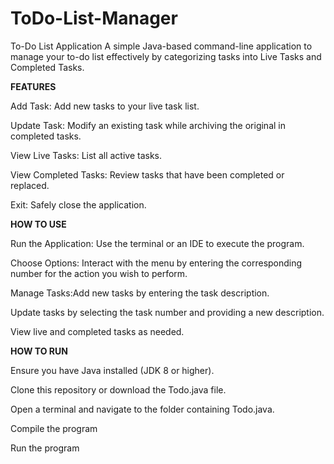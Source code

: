 # ToDo-List-Manager
To-Do List Application
A simple Java-based command-line application to manage your to-do list effectively by categorizing tasks into Live Tasks and Completed Tasks.

**FEATURES**

Add Task: Add new tasks to your live task list.

Update Task: Modify an existing task while archiving the original in completed tasks.

View Live Tasks: List all active tasks.

View Completed Tasks: Review tasks that have been completed or replaced.

Exit: Safely close the application.

**HOW TO USE**

Run the Application: Use the terminal or an IDE to execute the program.

Choose Options: Interact with the menu by entering the corresponding number for the action you wish to perform.

Manage Tasks:Add new tasks by entering the task description.

Update tasks by selecting the task number and providing a new description.

View live and completed tasks as needed.

**HOW TO RUN**

Ensure you have Java installed (JDK 8 or higher).

Clone this repository or download the Todo.java file.

Open a terminal and navigate to the folder containing Todo.java.

Compile the program

Run the program

